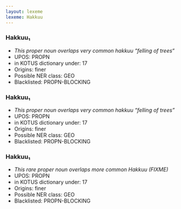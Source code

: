 ```yaml
---
layout: lexeme
lexeme: Hakkuu
---
```


###  Hakkuu₁

* _This proper noun overlaps very common *hakkuu* “felling of trees“_
* UPOS:  PROPN
* in KOTUS dictionary under:  17
* Origins: finer 
* Possible NER class:  GEO
* Blacklisted:  PROPN-BLOCKING


###  Hakkuu₁

* _This proper noun overlaps very common *hakkuu* “felling of trees”_
* UPOS:  PROPN
* in KOTUS dictionary under:  17
* Origins: finer 
* Possible NER class:  GEO
* Blacklisted:  PROPN-BLOCKING


###  Hakkuu₁

* _This rare proper noun overlaps more common *Hakkuu* (FIXME)_
* UPOS:  PROPN
* in KOTUS dictionary under:  17
* Origins: finer 
* Possible NER class:  GEO
* Blacklisted:  PROPN-BLOCKING

